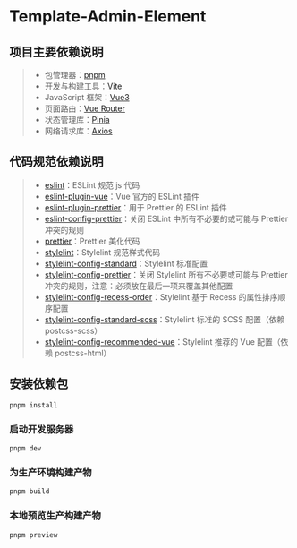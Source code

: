 # Template-Admin-Element

## 项目主要依赖说明

> - 包管理器：[pnpm](https://pnpm.io/zh/)
> - 开发与构建工具：[Vite](https://cn.vitejs.dev/)
> - JavaScript 框架：[Vue3](https://v3.cn.vuejs.org/)
> - 页面路由：[Vue Router](https://next.router.vuejs.org/zh/)
> - 状态管理库：[Pinia](https://pinia.vuejs.org/)
> - 网络请求库：[Axios](http://www.axios-js.com/zh-cn/docs/)

## 代码规范依赖说明

> - [eslint](https://eslint.bootcss.com/)：ESLint 规范 js 代码
> - [eslint-plugin-vue](https://eslint.vuejs.org/)：Vue 官方的 ESLint 插件
> - [eslint-plugin-prettier](https://github.com/prettier/eslint-plugin-prettier#readme)：用于 Prettier 的 ESLint 插件
> - [eslint-config-prettier](https://github.com/prettier/eslint-config-prettier#readme)：关闭 ESLint 中所有不必要的或可能与 Prettier 冲突的规则
> - [prettier](https://prettier.io/)：Prettier 美化代码
> - [stylelint](https://stylelint.io/)：Stylelint 规范样式代码
> - [stylelint-config-standard](https://github.com/stylelint/stylelint-config-standard#readme)：Stylelint 标准配置
> - [stylelint-config-prettier](https://github.com/prettier/stylelint-config-prettier#readme)：关闭 Stylelint 所有不必要或可能与 Prettier 冲突的规则，注意：必须放在最后一项来覆盖其他配置
> - [stylelint-config-recess-order](https://github.com/stormwarning/stylelint-config-recess-order#readme)：Stylelint 基于 Recess 的属性排序顺序配置
> - [stylelint-config-standard-scss](https://github.com/stylelint-scss/stylelint-config-standard-scss#readme)：Stylelint 标准的 SCSS 配置（依赖 postcss-scss）
> - [stylelint-config-recommended-vue](https://github.com/ota-meshi/stylelint-config-recommended-vue#readme)：Stylelint 推荐的 Vue 配置（依赖 postcss-html）

## 安装依赖包

```shell
pnpm install
```

### 启动开发服务器

```shell
pnpm dev
```

### 为生产环境构建产物

```shell
pnpm build
```

### 本地预览生产构建产物

```shell
pnpm preview
```
